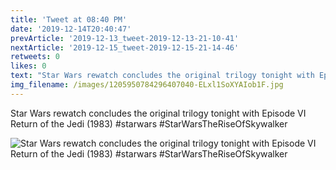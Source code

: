 ```yaml
---
title: 'Tweet at 08:40 PM'
date: '2019-12-14T20:40:47'
prevArticle: '2019-12-13_tweet-2019-12-13-21-10-41'
nextArticle: '2019-12-15_tweet-2019-12-15-21-14-46'
retweets: 0
likes: 0
text: "Star Wars rewatch concludes the original trilogy tonight with Episode VI Return of the Jedi (1983) #starwars #StarWarsTheRiseOfSkywalker"
img_filename: /images/1205950784296407040-ELxl1SoXYAIob1F.jpg
---
```

Star Wars rewatch concludes the original trilogy tonight with Episode VI Return of the Jedi (1983) #starwars #StarWarsTheRiseOfSkywalker

![Star Wars rewatch concludes the original trilogy tonight with Episode VI Return of the Jedi (1983) #starwars #StarWarsTheRiseOfSkywalker](/images/1205950784296407040-ELxl1SoXYAIob1F.jpg "Star Wars rewatch concludes the original trilogy tonight with Episode VI Return of the Jedi (1983) #starwars #StarWarsTheRiseOfSkywalker")